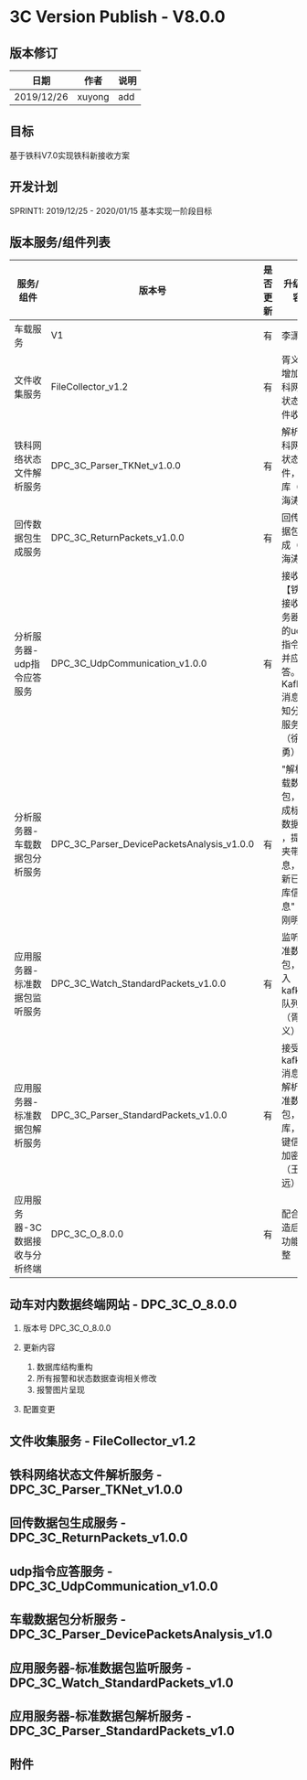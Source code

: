 3C Version Publish - V8.0.0
=================
  
版本修订
-----------------------------------

日期 | 作者 |  说明
-|-|-
2019/12/26|xuyong| add

目标
-----------------------------------

基于铁科V7.0实现铁科新接收方案

开发计划
-----------------------------------

SPRINT1: 2019/12/25 - 2020/01/15 基本实现一阶段目标

版本服务/组件列表
-----------------------------------
  
服务/组件 | 版本号 |  是否更新 |升级内容
-|-|-|-
 车载服务| V1 |  有 | 李潇
 文件收集服务| FileCollector_v1.2 | 有 |胥义，增加铁科网络状态文件收集
 铁科网络状态文件解析服务| DPC_3C_Parser_TKNet_v1.0.0| 有 |解析铁科网络状态文件，入库（张海涛）
 回传数据包生成服务| DPC_3C_ReturnPackets_v1.0.0| 有 |回传数据包生成（张海涛）
 分析服务器-udp指令应答服务| DPC_3C_UdpCommunication_v1.0.0| 有 |接收【铁科接收服务器】的udp指令，并应答。Kafka消息通知分析服务（徐勇）
 分析服务器-车载数据包分析服务| DPC_3C_Parser_DevicePacketsAnalysis_v1.0.0| 有 |"解析车载数据包，生成标准数据包 ，提取夹带信息，更新已入库信息"（党刚明）
 应用服务器-标准数据包监听服务| DPC_3C_Watch_StandardPackets_v1.0.0| 有 |监听标准数据包，加入kafka队列（胥义）
 应用服务器-标准数据包解析服务| DPC_3C_Parser_StandardPackets_v1.0.0| 有 |接受kafka消息，解析标准数据包，入库，关键信息加密（王政远）
 应用服务器-3C数据接收与分析终端| DPC_3C_O_8.0.0| 有 |配合改造后的功能调整

动车对内数据终端网站 - DPC_3C_O_8.0.0
-----------------------------------

1. 版本号
DPC_3C_O_8.0.0
2. 更新内容
    1. 数据库结构重构
    2. 所有报警和状态数据查询相关修改
    3. 报警图片呈现

3. 配置变更

文件收集服务 - FileCollector_v1.2
-----------------------------------

铁科网络状态文件解析服务 - DPC_3C_Parser_TKNet_v1.0.0
-----------------------------------

回传数据包生成服务 - DPC_3C_ReturnPackets_v1.0.0
-----------------------------------

udp指令应答服务 - DPC_3C_UdpCommunication_v1.0.0
-----------------------------------

车载数据包分析服务 - DPC_3C_Parser_DevicePacketsAnalysis_v1.0
-----------------------------------

应用服务器-标准数据包监听服务 - DPC_3C_Watch_StandardPackets_v1.0
-----------------------------------

应用服务器-标准数据包解析服务 - DPC_3C_Parser_StandardPackets_v1.0
-----------------------------------

附件
-----------------------------------
